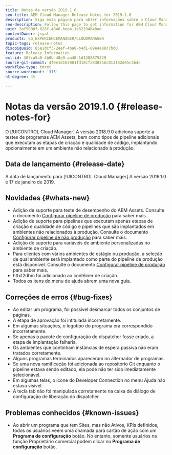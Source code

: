 ```yaml
---
title: Notas da versão 2019.1.0
seo-title: AEM Cloud Manager Release Notes for 2019.1.0
description: Siga esta página para obter informações sobre o Cloud Manager Versão 2019.1.0.
seo-description: Follow this page to get information for AEM Cloud Manager Release 2019.1.0.
uuid: 3af5808f-828f-4846-bee4-1e62194b48ad
contentOwner: jsyal
products: SG_EXPERIENCEMANAGER/CLOUDMANAGER
topic-tags: release-notes
discoiquuid: 85a1dcf3-2eef-4ba8-b4d1-09e4a88c7bd0
feature: Release Information
exl-id: 383ca5a0-4b0b-48e9-aa48-1d1388875329
source-git-commit: 4f0e1d163001fd18cfa838256c813152d65c3b4c
workflow-type: tm+mt
source-wordcount: '315'
ht-degree: 4%

---
```


# Notas da versão 2019.1.0 {#release-notes-for}

O [!UICONTROL Cloud Manager] A versão 2018.9.0 adiciona suporte a testes de programas AEM Assets, bem como tipos de pipeline adicionais que executam as etapas de criação e qualidade de código, implantando opcionalmente em um ambiente não relacionado à produção.

## Data de lançamento {#release-date}

A data de lançamento para [!UICONTROL Cloud Manager] A versão 2019.1.0 é 17 de janeiro de 2019.

## Novidades {#whats-new}

* Adição de suporte para teste de desempenho do AEM Assets. Consulte o documento [Configurar pipeline de produção](configuring-production-pipelines.md) para saber mais.
* Adição de suporte para pipelines que executam apenas etapas de criação e qualidade de código e pipelines que são implantados em ambientes não relacionados à produção. Consulte o documento [Configurar pipeline de não produção](configuring-non-production-pipelines.md) para saber mais.
* Adição de suporte para variáveis de ambiente personalizadas no ambiente de criação.
* Para clientes com vários ambientes de estágio ou produção, a seleção de qual ambiente será implantado como parte do pipeline de produção está disponível. Consulte o documento [Configurar pipeline de produção](configuring-production-pipelines.md) para saber mais.
* httxt2dbm foi adicionado ao contêiner de criação.
* Todos os itens do menu de ajuda abrem uma nova guia.

## Correções de erros {#bug-fixes}

* Ao editar um programa, foi possível desmarcar todos os conjuntos de páginas.
* A etapa de aprovação foi intitulada incorretamente.
* Em algumas situações, o logotipo do programa era correspondido incorretamente.
* Se apenas o pacote de configuração do dispatcher fosse criado, a etapa de implantação falharia.
* Os ambientes que continham instâncias de espera passiva não eram tratados corretamente.
* Alguns programas terminados apareceram no alternador de programas.
* Se uma nova ramificação foi adicionada ao repositório Git enquanto o pipeline estava sendo editado, ela pode não ter sido imediatamente selecionável.
* Em algumas telas, o ícone do Developer Connection no menu Ajuda não estava visível.
* A tecla tab não foi manipulada corretamente na caixa de diálogo de configuração de liberação do dispatcher.

## Problemas conhecidos {#known-issues}

* Ao abrir um programa que tem Sites, mas não Ativos, KPIs definidos, todos os usuários veem uma chamada para cartão de ação com um **Programa de configuração** botão. No entanto, somente usuários na função Proprietário comercial podem clicar no **Programa de configuração** botão.
